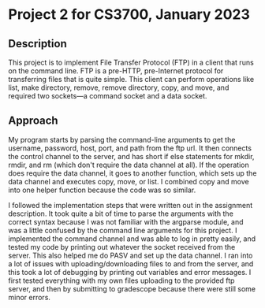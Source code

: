 # Project 2 for CS3700, January 2023
## Description
This project is to implement File Transfer Protocol (FTP) in a client that runs on the command line. FTP is a pre-HTTP, pre-Internet protocol for transferring files that is quite simple. This client can perform operations like list, make directory, remove, remove directory, copy, and move, and required two sockets—a command socket and a data socket.

## Approach
My program starts by parsing the command-line arguments to get the username, password, host, port,
and path from the ftp url. It then connects the control channel to the server, and has short if
else statements for mkdir, rmdir, and rm (which don't require the data channel at all). If the
operation does require the data channel, it goes to another function, which sets up the data channel
and executes copy, move, or list. I combined copy and move into one helper function because the 
code was so similar.

I followed the implementation steps that were written out in the assignment description. It took 
quite a bit of time to parse the arguments with the correct syntax because I was not familiar with
the argparse module, and was a little confused by the command line arguments for this project. 
I implemented the command channel and was able to log in pretty easily, and tested my code by 
printing out whatever the socket received from the server. This also helped me do PASV and set up 
the data channel. I ran into a lot of issues with uploading/downloading files to and from the server,
and this took a lot of debugging by printing out variables and error messages. I first tested everything
with my own files uploading to the provided ftp server, and then by submitting to gradescope because
there were still some minor errors.

